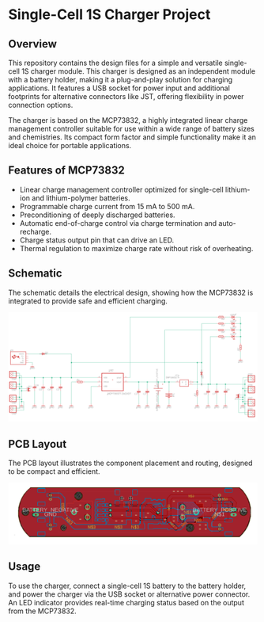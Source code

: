 # Single-Cell 1S Charger Project

## Overview
This repository contains the design files for a simple and versatile single-cell 1S charger module. This charger is designed as an independent module with a battery holder, making it a plug-and-play solution for charging applications. It features a USB socket for power input and additional footprints for alternative connectors like JST, offering flexibility in power connection options.

The charger is based on the MCP73832, a highly integrated linear charge management controller suitable for use within a wide range of battery sizes and chemistries. Its compact form factor and simple functionality make it an ideal choice for portable applications.

## Features of MCP73832
- Linear charge management controller optimized for single-cell lithium-ion and lithium-polymer batteries.
- Programmable charge current from 15 mA to 500 mA.
- Preconditioning of deeply discharged batteries.
- Automatic end-of-charge control via charge termination and auto-recharge.
- Charge status output pin that can drive an LED.
- Thermal regulation to maximize charge rate without risk of overheating.

## Schematic
The schematic details the electrical design, showing how the MCP73832 is integrated to provide safe and efficient charging.

![Schematic](media/sch.png)

## PCB Layout
The PCB layout illustrates the component placement and routing, designed to be compact and efficient.

![PCB Layout](media/brd.png)

## Usage
To use the charger, connect a single-cell 1S battery to the battery holder, and power the charger via the USB socket or alternative power connector. An LED indicator provides real-time charging status based on the output from the MCP73832.
